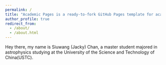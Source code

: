 ```yaml
---
permalink: /
title: "Academic Pages is a ready-to-fork GitHub Pages template for academic personal websites"
author_profile: true
redirect_from: 
  - /about/
  - /about.html
---
```

Hey there, my name is Siuwang (Jacky) Chan, a master student majored in astrophysics studying at the University of the Science and Technology of China(USTC). 
